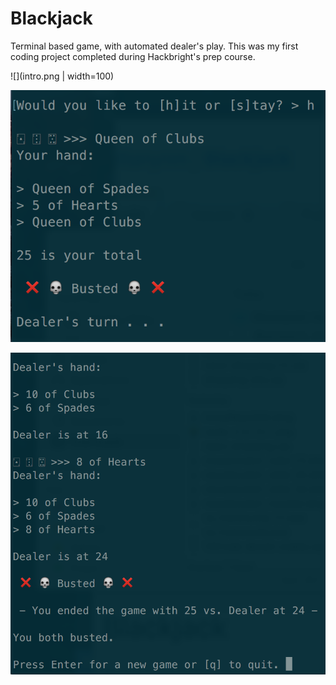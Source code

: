 # Blackjack
Terminal based game, with automated dealer's play. This was my first coding project completed during Hackbright's prep course.

![](intro.png | width=100)

![](first_deal.png)

![](dealer.png)
